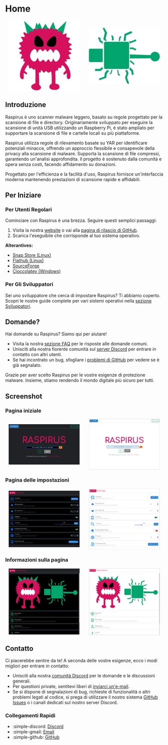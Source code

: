 # Home

<div align="center">
  <img src="https://raw.githubusercontent.com/Raspirus/media/refs/heads/main/logo/logo-final.svg" alt="Logo" style="width: 45%; max-width: 400px; vertical-align: middle; margin-right: 5%;">
  <img src="https://raw.githubusercontent.com/Raspirus/media/refs/heads/main/logo/usb-final.svg" alt="USB" style="width: 45%; max-width: 400px; vertical-align: middle;">
</div>

## Introduzione

Raspirus è uno scanner malware leggero, basato su regole progettato per la scansione di file e directory. Originariamente sviluppato per eseguire la scansione di unità USB utilizzando un Raspberry Pi, è stato ampliato per supportare la scansione di file e cartelle locali su più piattaforme.

Raspirus utilizza regole di rilevamento basate su YAR per identificare potenziali minacce, offrendo un approccio flessibile e consapevole della privacy alla scansione di malware. Supporta la scansione di file compressi, garantendo un'analisi approfondita. Il progetto è sostenuto dalla comunità e opera senza costi, facendo affidamento su donazioni.

Progettato per l'efficienza e la facilità d'uso, Raspirus fornisce un'interfaccia moderna mantenendo prestazioni di scansione rapide e affidabili.

## Per Iniziare

### Per Utenti Regolari

Cominciare con Raspirus è una brezza. Seguire questi semplici passaggi:

1. Visita la nostra [website](https://raspirus.deno.dev) o vai alla [pagina di rilascio di GitHub](https://github.com/Raspirus/raspirus/releases/latest).
2. Scarica l'eseguibile che corrisponde al tuo sistema operativo.

**Alterantives:**

- [Snap Store (Linux)](https://snapcraft.io/raspirus/)
- [Flathub (Linux)](https://flathub.org/apps/details/io.github.raspirus.raspirus)
- [SourceForge](https://sourceforge.net/projects/raspirus/files/latest/download)
- [Cioccolatey (Windows)](https://community.chocolatey.org/packages/raspirus/)

### Per Gli Sviluppatori

Sei uno sviluppatore che cerca di impostare Raspirus? Ti abbiamo coperto. Scopri le nostre guide complete per vari sistemi operativi nella [sezione Sviluppatori](developers.md).

## Domande?

Hai domande su Raspirus? Siamo qui per aiutare!

- Visita la nostra [sezione FAQ](faq.md) per le risposte alle domande comuni.
- Unisciti alla nostra fiorente comunità sul [server Discord](https://discord.gg/Vx7fW9PA8B) per entrare in contatto con altri utenti.
- Se hai incontrato un bug, sfogliare i [problemi di GitHub](https://github.com/Raspirus/raspirus/issues) per vedere se è già segnalato.

Grazie per aver scelto Raspirus per le vostre esigenze di protezione malware. Insieme, stiamo rendendo il mondo digitale più sicuro per tutti.

## Screenshot

### Pagina iniziale

<div align="center">
    <img src="https://raw.githubusercontent.com/Raspirus/media/refs/heads/main/screenshots/main_dark.png" alt="Home page dark" style="width: 45%; max-width: 400px; vertical-align: middle; margin-right: 5%;">
    <img src="https://raw.githubusercontent.com/Raspirus/media/refs/heads/main/screenshots/main_light.png" alt="Home page light" style="width: 45%; max-width: 400px; vertical-align: middle;">
</div>

### Pagina delle impostazioni

<div align="center">
    <img src="https://raw.githubusercontent.com/Raspirus/media/refs/heads/main/screenshots/settings_dark.png" alt="Settings page dark" style="width: 45%; max-width: 400px; vertical-align: middle; margin-right: 5%;">
    <img src="https://raw.githubusercontent.com/Raspirus/media/refs/heads/main/screenshots/settings_light.png" alt="Settings page light" style="width: 45%; max-width: 400px; vertical-align: middle;">
</div>

### Informazioni sulla pagina

<div align="center">
    <img src="https://raw.githubusercontent.com/Raspirus/media/refs/heads/main/screenshots/license_dark.png" alt="About page dark" style="width: 45%; max-width: 400px; vertical-align: middle; margin-right: 5%;">
    <img src="https://raw.githubusercontent.com/Raspirus/media/refs/heads/main/screenshots/license_light.png" alt="About page light" style="width: 45%; max-width: 400px; vertical-align: middle;">
</div>

## Contatto

Ci piacerebbe sentire da te! A seconda delle vostre esigenze, ecco i modi migliori per entrare in contatto:

- Unisciti alla nostra [comunità Discord](https://discord.gg/Vx7fW9PA8B) per le domande e le discussioni generali.
- Per questioni private, sentitevi liberi di [inviarci un'e-mail](mailto:raspirus.dev@gmail.com).
- Se si dispone di segnalazioni di bug, richieste di funzionalità o altri problemi legati al codice, si prega di utilizzare il nostro sistema [GitHub Issues](https://github.com/Raspirus/raspirus) o i canali dedicati sul nostro server Discord.

### Collegamenti Rapidi

- :simple-discord: [Discord](https://discord.gg/Vx7fW9PA8B)
- :simple-gmail: [Email](mailto:raspirus.dev@gmail.com)
- :simple-github: [GitHub](https://github.com/Raspirus/raspirus)
